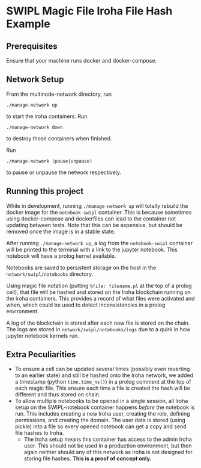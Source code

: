 # SWIPL Magic File Iroha File Hash Example

## Prerequisites
Ensure that your machine runs docker and docker-compose.

## Network Setup
From the multinode-network directory, run

`./manage-network up`

to start the iroha containers. Run

`./manage-network down`

to destroy those containers when finished.

Run

`./manage-network (pause|unpause)`

to pause or unpause the network respectively.

## Running this project
While in development, running `./manage-network up` will totally rebuild the docker image for the `notebook-swipl` container. This is because sometimes using docker-compose and dockerfiles can lead to the container not updating between tests. Note that this can be expensive, but should be removed once the image is in a stable state.

After running `./manage-network up`, a log from the `notebook-swipl` container will be printed to the terminal with a link to the jupyter notebook. This notebook will have a prolog kernel available.

Notebooks are saved to persistent storage on the host in the `network/swipl/notebooks` directory. 

Using magic file notation (putting `%file: filename.pl` at the top of a prolog cell), that file will be hashed and stored on the Iroha blockchain running on the iroha containers. This provides a record of what files were activated and when, which could be used to detect inconsistencies in a prolog environment.

A log of the blockchain is stored after each new file is stored on the chain. The logs are stored in `network/swipl/notebooks/logs` due to a quirk in how jupyter notebook kernels run.

## Extra Peculiarities
- To ensure a cell can be updated several times (possibly even reverting to an earlier state) and still be hashed onto the Iroha network, we added a timestamp (python `time.time_ns()`) in a prolog comment at the top of each magic file. This ensure each time a file is created the hash will be different and thus stored on chain.
- To allow multiple notebooks to be opened in a single session, all Iroha setup on the SWIPL-notebook container happens *before* the notebook is run. This includes creating a new Iroha user, creating the role, defining permissions, and creating the domain. The user data is stored (using pickle) into a file so every opened notebook can get a copy and send file hashes to Iroha.
    - The Iroha setup means this container has access to the admin Iroha user. This should not be used in a production environment, but then again neither should any of this network as Iroha is not designed for storing file hashes. **This is a proof of concept only.**